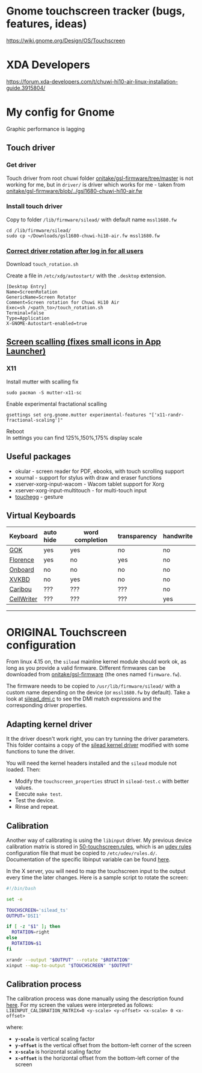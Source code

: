 # Gnome touchscreen tracker (bugs, features, ideas)
https://wiki.gnome.org/Design/OS/Touchscreen
# XDA Developers
https://forum.xda-developers.com/t/chuwi-hi10-air-linux-installation-guide.3915804/
# My config for Gnome
Graphic performance is lagging
## Touch driver
### Get driver
Touch driver from root chuwi folder [onitake/gsl-firmware/tree/master](https://github.com/onitake/gsl-firmware/tree/master/firmware/chuwi) is not working for me, but in `driver/` is driver which works for me - taken from [onitake/gsl-firmware/blob/../gsl1680-chuwi-hi10-air.fw](https://github.com/onitake/gsl-firmware/blob/master/firmware/linux/silead/gsl1680-chuwi-hi10-air.fw)   

### Install touch driver
Copy to folder `/lib/firmware/silead/` with default name `mssl1680.fw`  
``` 
cd /lib/firmware/silead/  
sudo cp ~/Downloads/gsl1680-chuwi-hi10-air.fw mssl1680.fw
```

### [Correct driver rotation after log in for all users](https://help.gnome.org/admin/system-admin-guide/stable/autostart-applications.html.en)
Download `touch_rotation.sh`

Create a file in `/etc/xdg/autostart/` with the `.desktop` extension.

```
[Desktop Entry]
Name=ScreenRotation
GenericName=Screen Rotator
Comment=Screen rotation for Chuwi Hi10 Air
Exec=sh /<path_to>/touch_rotation.sh
Terminal=false
Type=Application
X-GNOME-Autostart-enabled=true
```

## [Screen scalling (fixes small icons in App Launcher)](https://forum.manjaro.org/t/fractional-scaling-in-gnome/22195)
### X11 
Install mutter with scalling fix   
  ```
  sudo pacman -S mutter-x11-sc
  ```
Enable experimental fractational scalling   
  ```
  gsettings set org.gnome.mutter experimental-features "['x11-randr-fractional-scaling']"
  ```
Reboot   
In settings you can find 125%,150%,175% display scale

## Useful packages
* okular - screen reader for PDF, ebooks, with touch scrolling support
* xournal - support for stylus with draw and eraser functions
* xserver-xorg-input-wacom - Wacom tablet support for Xorg
* xserver-xorg-input-multitouch - for multi-touch input
* [touchegg](https://www.linux.com/learn/how-configure-touchscreen-linux) - gesture

## Virtual Keyboards
| Keyboard | auto hide | word completion | transparency | handwrite |
| :------- | :-------- | --------------- | :----------- | :-------- |
| [GOK](http://www.gok.ca/gok) | yes | yes | no | no |
| [Florence](http://florence.sourceforge.net/english/alternatives.html) | yes | no | yes | no |
| [Onboard](https://launchpad.net/onboard) | no | no | no | no |
| [XVKBD](http://homepage3.nifty.com/tsato/xvkbd) | no | yes | no | no |
| [Caribou](https://wiki.gnome.org/action/show/Projects/Caribou?action=show&redirect=Caribou) | ??? | ??? | ??? | no |
| [CellWriter](https://github.com/risujin/cellwriter) | ??? | ??? | ??? | yes |


---

# ORIGINAL Touchscreen configuration
From linux 4.15 on, the `silead` mainline kernel module should work ok, as long as you provide a valid firmware.
Different firmwares can be downloaded from [onitake/gsl-firmware](https://github.com/onitake/gsl-firmware)
(the ones named `firmware.fw`).

The firmware needs to be copied to `/usr/lib/firmware/silead/` with a custom name depending on the device (or `mssl1680.fw` by default). Take a look at [silead_dmi.c](https://github.com/torvalds/linux/blob/cacd9759eea2f1c7e8792ecd91ed4602f963b1a5/drivers/platform/x86/silead_dmi.c) to
see the DMI match expressions and the corresponding driver properties.


## Adapting kernel driver
It the driver doesn't work right, you can try tunning the driver parameters. This folder contains a copy
of the [silead kernel driver](https://github.com/torvalds/linux/blob/master/drivers/input/touchscreen/silead.c)
modified with some functions to tune the driver.

You will need the kernel headers installed and the `silead` module not loaded.
Then:
 - Modify the `touchscreen_properties` struct in `silead-test.c` with better values.
 - Execute `make test`.
 - Test the device.
 - Rinse and repeat.



## Calibration
Another way of calibrating is using the `libinput` driver. My previous device calibration matrix is stored in
[50-touchscreen.rules](https://raw.githubusercontent.com/danielotero/linux-on-hi10/master/touchscreen/50-touchscreen.rules),
which is an [udev rules](https://wiki.archlinux.org/index.php/Udev) configuration file that must be copied to
`/etc/udev/rules.d/`. Documentation of the specific libinput variable can be found
[here](https://wayland.freedesktop.org/libinput/doc/1.2.1/udev_config.html).

In the X server, you will need to map the touchscreen input to the output every time the later changes. Here is a
sample script to rotate the screen:
```Bash
#!/bin/bash

set -e

TOUCHSCREEN='silead_ts'
OUTPUT='DSI1'

if [ -z "$1" ]; then
  ROTATION=right
else
  ROTATION=$1
fi

xrandr --output "$OUTPUT" --rotate "$ROTATION"
xinput --map-to-output "$TOUCHSCREEN" "$OUTPUT"

```

## Calibration process
The calibration process was done manually using the description found
[here](https://wayland.freedesktop.org/libinput/doc/1.2.1/group__config.html#ga09a798f58cc601edd2797780096e9804).
For my screen the values were interpreted as follows:
`LIBINPUT_CALIBRATION_MATRIX=0 <y-scale> <y-offset> <x-scale> 0 <x-offset>`

where:

 - **`y-scale`** is vertical scaling factor
 - **`y-offset`** is the vertical offset from the bottom-left corner of the screen
 - **`x-scale`** is horizontal scaling factor
 - **`x-offset`** is the horizontal offset from the bottom-left corner of the screen

